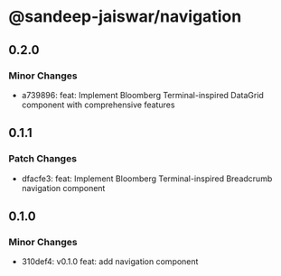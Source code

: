 # @sandeep-jaiswar/navigation

## 0.2.0

### Minor Changes

- a739896: feat: Implement Bloomberg Terminal-inspired DataGrid component with comprehensive features

## 0.1.1

### Patch Changes

- dfacfe3: feat: Implement Bloomberg Terminal-inspired Breadcrumb navigation component

## 0.1.0

### Minor Changes

- 310def4: v0.1.0 feat: add navigation component
